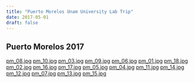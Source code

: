 ```yaml
---
title: "Puerto Morelos Unam University Lab Trip"
date: 2017-05-01
draft: false
---
```


## Puerto Morelos 2017

  <div ID="gallery-travel-pm2017" data-nanogallery2='{
      "itemsBaseURL": "{{<s3cdn>}}/img/gallery/travel/puerto_morelos_2017/",
      "thumbnailWidth": "250",
      "thumbnailHeight": "250",
      "thumbnailBorderVertical": 1,
      "thumbnailBorderHorizontal": 1,
      "thumbnailLabel": {
        "position": "overImageOnBottom",
        "displayDescription": true
      },
      "thumbnailHoverEffect2": "labelAppear75|descriptionSlideUp",
      "galleryDisplayMode": "pagination",
      "galleryMaxRows": 2,
      "thumbnailAlignment": "center",
      "thumbnailOpenImage": true,
      "viewerTools":     {
        "topLeft":    "pageCounter, label",
        "topRight":   "playPauseButton, rotateLeft, rotateRight, fullscreenButton, closeButton"
       }   
    }'>
    <a href="pm_08.jpg" data-ngthumb="pm_08.jpg" data-ngdesc="pm_08.jpg">pm_08.jpg</a>
    <a href="pm_10.jpg" data-ngthumb="pm_10.jpg" data-ngdesc="pm_10.jpg">pm_10.jpg</a>
    <a href="pm_03.jpg" data-ngthumb="pm_03.jpg" data-ngdesc="pm_03.jpg">pm_03.jpg</a>
    <a href="pm_09.jpg" data-ngthumb="pm_09.jpg" data-ngdesc="pm_09.jpg">pm_09.jpg</a>
    <a href="pm_06.jpg" data-ngthumb="pm_06.jpg" data-ngdesc="pm_06.jpg">pm_06.jpg</a>
    <a href="pm_01.jpg" data-ngthumb="pm_01.jpg" data-ngdesc="pm_01.jpg">pm_01.jpg</a>
    <a href="pm_18.jpg" data-ngthumb="pm_18.jpg" data-ngdesc="pm_18.jpg">pm_18.jpg</a>
    <a href="pm_02.jpg" data-ngthumb="pm_02.jpg" data-ngdesc="pm_02.jpg">pm_02.jpg</a>
    <a href="pm_16.jpg" data-ngthumb="pm_16.jpg" data-ngdesc="pm_16.jpg">pm_16.jpg</a>
    <a href="pm_17.jpg" data-ngthumb="pm_17.jpg" data-ngdesc="pm_17.jpg">pm_17.jpg</a>
    <a href="pm_05.jpg" data-ngthumb="pm_05.jpg" data-ngdesc="pm_05.jpg">pm_05.jpg</a>
    <a href="pm_04.jpg" data-ngthumb="pm_04.jpg" data-ngdesc="pm_04.jpg">pm_04.jpg</a>
    <a href="pm_11.jpg" data-ngthumb="pm_11.jpg" data-ngdesc="pm_11.jpg">pm_11.jpg</a>
    <a href="pm_14.jpg" data-ngthumb="pm_14.jpg" data-ngdesc="pm_14.jpg">pm_14.jpg</a>
    <a href="pm_12.jpg" data-ngthumb="pm_12.jpg" data-ngdesc="pm_12.jpg">pm_12.jpg</a>
    <a href="pm_07.jpg" data-ngthumb="pm_07.jpg" data-ngdesc="pm_07.jpg">pm_07.jpg</a>
    <a href="pm_13.jpg" data-ngthumb="pm_13.jpg" data-ngdesc="pm_13.jpg">pm_13.jpg</a>
    <a href="pm_15.jpg" data-ngthumb="pm_15.jpg" data-ngdesc="pm_15.jpg">pm_15.jpg</a>
  </div>

